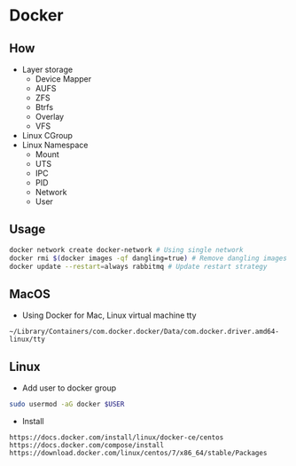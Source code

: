 # Docker

## How

- Layer storage
  - Device Mapper
  - AUFS
  - ZFS
  - Btrfs
  - Overlay
  - VFS
- Linux CGroup
- Linux Namespace
  - Mount
  - UTS
  - IPC
  - PID
  - Network
  - User

## Usage

```sh
docker network create docker-network # Using single network
docker rmi $(docker images -qf dangling=true) # Remove dangling images
docker update --restart=always rabbitmq # Update restart strategy
```

## MacOS

- Using Docker for Mac, Linux virtual machine tty

```
~/Library/Containers/com.docker.docker/Data/com.docker.driver.amd64-linux/tty
```

## Linux

- Add user to docker group


```sh
sudo usermod -aG docker $USER
```

- Install

```
https://docs.docker.com/install/linux/docker-ce/centos
https://docs.docker.com/compose/install
https://download.docker.com/linux/centos/7/x86_64/stable/Packages
```
